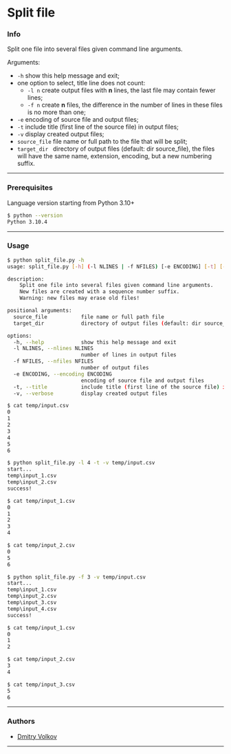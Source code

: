 # Split file

### Info

Split one file into several files given command line arguments.

Arguments:
* ```-h``` show this help message and exit;
* one option to select, title line does not count:
  * ```-l n``` create output files with **n** lines, the last file may contain fewer lines;
  * ```-f n``` create **n** files, the difference in the number of lines in these files is no more than one;
* ```-e``` encoding of source file and output files;
* ```-t``` include title (first line of the source file) in output files;
* ```-v``` display created output files;
* ```source_file``` file name or full path to the file that will be split;
* ```target_dir ``` directory of output files (default: dir source_file), the files will have the same name, extension, encoding, but a new numbering suffix.

---

### Prerequisites

Language version starting from Python 3.10+

```bash
$ python --version
Python 3.10.4
```

---

### Usage

```bash
$ python split_file.py -h
usage: split_file.py [-h] (-l NLINES | -f NFILES) [-e ENCODING] [-t] [-v] source_file [target_dir]

description:
    Split one file into several files given command line arguments.
    New files are created with a sequence number suffix.
    Warning: new files may erase old files!

positional arguments:
  source_file           file name or full path file
  target_dir            directory of output files (default: dir source_file)

options:
  -h, --help            show this help message and exit
  -l NLINES, --nlines NLINES
                        number of lines in output files
  -f NFILES, --nfiles NFILES
                        number of output files
  -e ENCODING, --encoding ENCODING
                        encoding of source file and output files
  -t, --title           include title (first line of the source file) in output files
  -v, --verbose         display created output files
```

```bash
$ cat temp/input.csv
0
1
2
3
4
5
6
```

```bash
$ python split_file.py -l 4 -t -v temp/input.csv
start...
temp\input_1.csv
temp\input_2.csv
success!

$ cat temp/input_1.csv
0
1
2
3
4

$ cat temp/input_2.csv
0
5
6
```

```bash
$ python split_file.py -f 3 -v temp/input.csv
start...
temp\input_1.csv
temp\input_2.csv
temp\input_3.csv
temp\input_4.csv
success!

$ cat temp/input_1.csv
0
1
2

$ cat temp/input_2.csv
3
4

$ cat temp/input_3.csv
5
6
```

---

### Authors

* [Dmitry Volkov](https://github.com/d1mav0lk0v)

---